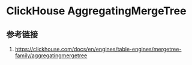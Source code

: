 # ClickHouse AggregatingMergeTree




## 参考链接
1. https://clickhouse.com/docs/en/engines/table-engines/mergetree-family/aggregatingmergetree